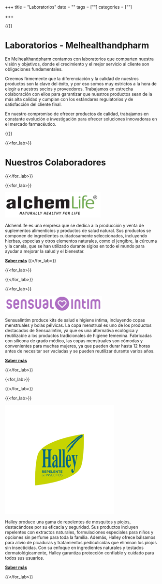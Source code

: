 +++
title = "Laboratorios"
date = ""
tags = [""]
categories = [""]

+++

{{<tex sty="'Lora', serif" size="1.2em">}}
# Laboratorios - Melhealthandpharm

En Melhealthandpharm contamos con laboratorios que comparten nuestra visión y objetivos, donde el crecimiento y el mejor servicio al cliente son obligaciones fundamentales.

Creemos firmemente que la diferenciación y la calidad de nuestros productos son la clave del éxito, y por eso somos muy estrictos a la hora de elegir a nuestros socios y proveedores. Trabajamos en estrecha colaboración con ellos para garantizar que nuestros productos sean de la más alta calidad y cumplan con los estándares regulatorios y de satisfacción del cliente final.

En nuestro compromiso de ofrecer productos de calidad, trabajamos en constante evolución e investigación para ofrecer soluciones innovadoras en el mercado farmacéutico.

{{</tex>}}


{{<for_lab>}}
 

# Nuestros Colaboradores




{{</for_lab>}}



{{<for_lab>}}

[![image](/img/clients/logoalch111.png)](https://www.alchemlife.es/)

   AlchemLife es una empresa que se dedica a la producción y venta de suplementos alimenticios y productos de salud natural. Sus productos se componen de ingredientes cuidadosamente seleccionados, incluyendo hierbas, especias y otros elementos naturales, como el jengibre, la cúrcuma y la canela, que se han utilizado durante siglos en todo el mundo para ayudar a mejorar la salud y el bienestar. 
   
   [**Saber más**](https://www.alchemlife.es/)
{{</for_lab>}}


{{<for_lab>}}


   

{{</for_lab>}}


{{<for_lab>}}

[![image](/img/clients/333(1).png)](https://sensualintim.com/)

  Sensualintim produce kits de salud e higiene íntima, incluyendo copas menstruales y bolas pélvicas. La copa menstrual es uno de los productos destacados de Sensualintim, ya que es una alternativa ecológica y reutilizable a los productos tradicionales de higiene femenina. Fabricadas con silicona de grado médico, las copas menstruales son cómodas y convenientes para muchas mujeres, ya que pueden durar hasta 12 horas antes de necesitar ser vaciadas y se pueden reutilizar durante varios años.

  [**Saber más**](https://sensualintim.com/)

  
{{</for_lab>}}
 
{<for_lab>}}


   

{{</for_lab>}}


{{<for_lab>}}

[![image](/img/clients/halley_logo.png)](https://www.halleyrepelente.com/es)

  Halley produce una gama de repelentes de mosquitos y piojos, destacándose por su eficacia y seguridad. Sus productos incluyen repelentes con extractos naturales, formulaciones especiales para niños y opciones sin perfume para toda la familia. Además, Halley ofrece bálsamos para alivio de picaduras y tratamientos pediculicidas que eliminan los piojos sin insecticidas. Con su enfoque en ingredientes naturales y testados dermatológicamente, Halley garantiza protección confiable y cuidado para todos sus usuarios.

  [**Saber más**](https://www.halleyrepelente.com/es)

  
{{</for_lab>}}
 
